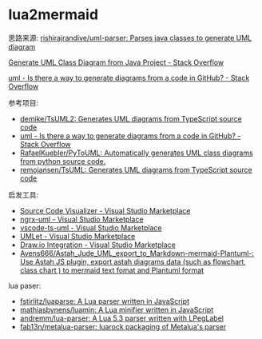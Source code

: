 # lua2mermaid

思路来源: [rishirajrandive/uml-parser: Parses java classes to generate UML diagram](https://github.com/rishirajrandive/uml-parser)

[Generate UML Class Diagram from Java Project - Stack Overflow](https://stackoverflow.com/questions/6167266/generate-uml-class-diagram-from-java-project)

[uml - Is there a way to generate diagrams from a code in GitHub? - Stack Overflow](https://stackoverflow.com/questions/55800701/is-there-a-way-to-generate-diagrams-from-a-code-in-github)

参考项目:

- [demike/TsUML2: Generates UML diagrams from TypeScript source code](https://github.com/demike/TsUML2)
- [uml - Is there a way to generate diagrams from a code in GitHub? - Stack Overflow](https://stackoverflow.com/questions/55800701/is-there-a-way-to-generate-diagrams-from-a-code-in-github)
- [RafaelKuebler/PyToUML: Automatically generates UML class diagrams from python source code.](https://github.com/RafaelKuebler/PyToUML)
- [remojansen/TsUML: Generates UML diagrams from TypeScript source code](https://github.com/remojansen/TsUML)

启发工具:

- [Source Code Visualizer - Visual Studio Marketplace](https://marketplace.visualstudio.com/items?itemName=visualprogrammingx.SourceCodeVisualizer)
- [ngrx-uml - Visual Studio Marketplace](https://marketplace.visualstudio.com/items?itemName=immament.vscode-ngrx-uml)
- [vscode-ts-uml - Visual Studio Marketplace](https://marketplace.visualstudio.com/items?itemName=myxvisual.vscode-ts-uml)
- [UMLet - Visual Studio Marketplace](https://marketplace.visualstudio.com/items?itemName=TheUMLetTeam.umlet)
- [Draw.io Integration - Visual Studio Marketplace](https://marketplace.visualstudio.com/items?itemName=hediet.vscode-drawio)
- [Avens666/Astah_Jude_UML_export_to_Markdown-mermaid-Plantuml-: Use Astah JS plugin, export astah diagrams data (such as flowchart, class chart ) to mermaid text fomat and Plantuml format](https://github.com/Avens666/Astah_Jude_UML_export_to_Markdown-mermaid-Plantuml-)

lua paser:

- [fstirlitz/luaparse: A Lua parser written in JavaScript](https://github.com/fstirlitz/luaparse)
- [mathiasbynens/luamin: A Lua minifier written in JavaScript](https://github.com/mathiasbynens/luamin)
- [andremm/lua-parser: A Lua 5.3 parser written with LPegLabel](https://github.com/andremm/lua-parser)
- [fab13n/metalua-parser: luarock packaging of Metalua's parser](https://github.com/fab13n/metalua-parser)

